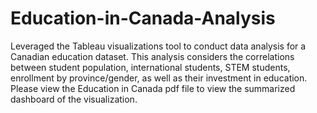 # Education-in-Canada-Analysis

Leveraged the Tableau visualizations tool to conduct data analysis for a Canadian education dataset. This analysis considers the correlations between student population, international students, STEM students, enrollment by province/gender, as well as their investment in education. Please view the Education in Canada pdf file to view the summarized dashboard of the visualization. 
